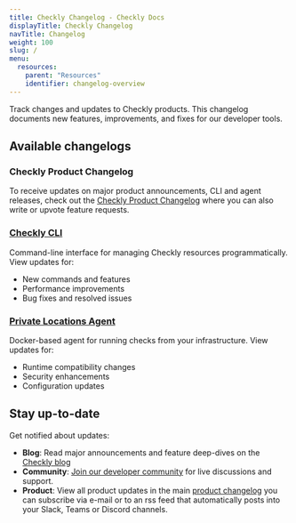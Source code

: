 ```yaml
---
title: Checkly Changelog - Checkly Docs
displayTitle: Checkly Changelog
navTitle: Changelog
weight: 100
slug: /
menu:
  resources:
    parent: "Resources"
    identifier: changelog-overview
---
```


Track changes and updates to Checkly products. This changelog documents new features, improvements, and fixes for our developer tools.

## Available changelogs

### Checkly Product Changelog

To receive updates on major product announcements, CLI and agent releases, check out the [Checkly Product Changelog](https://feedback.checklyhq.com/changelog) where you can also write or upvote feature requests.

### [Checkly CLI](/docs/changelog/cli/)

Command-line interface for managing Checkly resources programmatically. View updates for:
- New commands and features
- Performance improvements
- Bug fixes and resolved issues

### [Private Locations Agent](/docs/changelog/private-locations-agent/)

Docker-based agent for running checks from your infrastructure. View updates for:
- Runtime compatibility changes
- Security enhancements
- Configuration updates

## Stay up-to-date

Get notified about updates:

- **Blog**: Read major announcements and feature deep-dives on the [Checkly blog](https://www.checklyhq.com/blog/)
- **Community**: [Join our developer community](https://checklycommunity.slack.com/join/shared_invite/zt-2qc51mpyr-5idwVD4R4izkf5FC4CFk1A#/shared-invite/email) for live discussions and support.
- **Product**: View all product updates in the main [product changelog](https://feedback.checklyhq.com/changelog) you can subscribe via e-mail or to an rss feed that automatically posts into your Slack, Teams or Discord channels.
